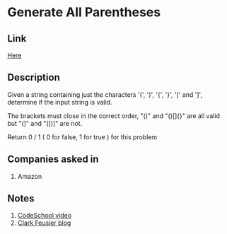 # Generate All Parentheses

## Link

[Here](https://www.interviewbit.com/problems/generate-all-parentheses/)

## Description

Given a string containing just the characters '(', ')', '{', '}', '[' and ']', determine if the input string is valid.

The brackets must close in the correct order, "()" and "()[]{}" are all valid but "(]" and "([)]" are not.

Return 0 / 1 ( 0 for false, 1 for true ) for this problem

## Companies asked in

1. Amazon

## Notes

1. [CodeSchool video](https://www.youtube.com/watch?v=QZOLb0xHB_Q)
1. [Clark Feusier blog](http://clarkfeusier.com/2015/01/16/interview-question-balanced-parentheses-stack.html)